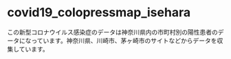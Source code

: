 # covid19_colopressmap_isehara
この新型コロナウイルス感染症のデータは神奈川県内の市町村別の陽性患者のデータになっています。神奈川県、川崎市、茅ヶ崎市のサイトなどからデータを収集しています。

